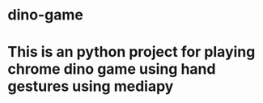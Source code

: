 # dino-game
# This is an python project for playing chrome dino game using hand gestures using mediapy














